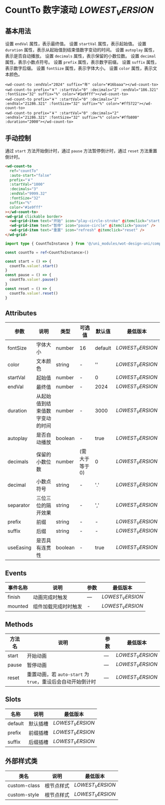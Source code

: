 <frame/>

# CountTo 数字滚动<el-tag text style="vertical-align: middle;margin-left:8px;" effect="plain">$LOWEST_VERSION$</el-tag>

## 基本用法

设置 `endVal` 属性，表示最终值。
设置 `startVal` 属性，表示起始值。
设置 `duration` 属性，表示从起始值到结束值数字变动的时间。
设置 `autoplay` 属性，表示是否自动播放。
设置 `decimals` 属性，表示保留的小数位数。
设置 `decimal` 属性，表示小数点符号。
设置 `prefix` 属性，表示数字前缀。
设置 `suffix` 属性，表示数字后缀。
设置 `fontSize` 属性，表示字体大小。
设置 `color` 属性，表示文本颜色。

```vue
<wd-count-to :endVal="2024" suffix="年" color="#16baaa"></wd-count-to>
<wd-count-to prefix="￥" :startVal="0" :decimals="2" :endVal="186.321" :fontSize="32" suffix="%" color="#1e9fff"></wd-count-to>
<wd-count-to prefix="￥" :startVal="0" :decimals="2" :endVal="21286.321" :fontSize="32" suffix="%" color="#ff5722"></wd-count-to>
<wd-count-to prefix="￥" :startVal="0" :decimals="2" :endVal="21286.321" :fontSize="32" suffix="%" color="#ffb800" :duration="2000"></wd-count-to>
```

## 手动控制

通过 `start` 方法开始倒计时，通过 `pause` 方法暂停倒计时，通过 `reset` 方法重置倒计时。

```html
<wd-count-to
  ref="countTo"
  :auto-start="false"
  prefix="￥"
  :startVal="1000"
  :decimals="3"
  :endVal="9999.32"
  :fontSize="32"
  suffix="%"
  color="#1e9fff"
></wd-count-to>
<wd-grid clickable border>
  <wd-grid-item text="开始" icon="play-circle-stroke" @itemclick="start" />
  <wd-grid-item text="暂停" icon="pause-circle" @itemclick="pause" />
  <wd-grid-item text="重置" icon="refresh" @itemclick="reset" />
</wd-grid>
```

```ts
import type { CountToInstance } from '@/uni_modules/wot-design-uni/components/wd-count-to/types'

const countTo = ref<CountToInstance>()

const start = () => {
  countTo.value!.start()
}
const pause = () => {
  countTo.value!.pause()
}
const reset = () => {
  countTo.value!.reset()
}
```

## Attributes

| 参数      | 说明                           | 类型    | 可选值         | 默认值  | 最低版本         |
| --------- | ------------------------------ | ------- | -------------- | ------- | ---------------- |
| fontSize  | 字体大小                       | number  | 16             | default | $LOWEST_VERSION$ |
| color     | 文本颜色                       | string  | -              | ''      | $LOWEST_VERSION$ |
| startVal  | 起始值                         | number  | -              | 0       | $LOWEST_VERSION$ |
| endVal    | 最终值                         | number  | -              | 2024    | $LOWEST_VERSION$ |
| duration  | 从起始值到结束值数字变动的时间 | number  | -              | 3000    | $LOWEST_VERSION$ |
| autoplay  | 是否自动播放                   | boolean | -              | true    | $LOWEST_VERSION$ |
| decimals  | 保留的小数位数                 | number  | (需大于等于 0) | 0       | $LOWEST_VERSION$ |
| decimal   | 小数点符号                     | string  | -              | '.'     | $LOWEST_VERSION$ |
| separator | 三位三位的隔开效果             | string  | -              | ','     | $LOWEST_VERSION$ |
| prefix    | 前缀                           | string  | -              | -       | $LOWEST_VERSION$ |
| suffix    | 后缀                           | string  | -              | -       | $LOWEST_VERSION$ |
| useEasing | 是否具有连贯性                 | boolean | -              | true    | $LOWEST_VERSION$ |

## Events

| 事件名称 | 说明                 | 参数 | 最低版本         |
| -------- | -------------------- | ---- | ---------------- |
| finish   | 动画完成时触发       | —    | $LOWEST_VERSION$ |
| mounted  | 组件加载完成时时触发 | -    | $LOWEST_VERSION$ |

## Methods

| 方法名 | 说明                                                        | 参数 | 最低版本         |
| ------ | ----------------------------------------------------------- | ---- | ---------------- |
| start  | 开始动画                                                    | —    | $LOWEST_VERSION$ |
| pause  | 暂停动画                                                    | —    | $LOWEST_VERSION$ |
| reset  | 重置动画，若 `auto-start` 为 `true`，重设后会自动开始倒计时 | —    | $LOWEST_VERSION$ |

## Slots

| 名称 | 说明     | 最低版本 |
| ---- | -------- | -------- |
| default    | 默认插槽 | $LOWEST_VERSION$   |
| prefix    | 前缀插槽 | $LOWEST_VERSION$   |
| suffix    | 后缀插槽 | $LOWEST_VERSION$   |

## 外部样式类

| 类名         | 说明       | 最低版本         |
| ------------ | ---------- | ---------------- |
| custom-class | 根节点样式 | $LOWEST_VERSION$ |
| custom-style | 根节点样式 | $LOWEST_VERSION$ |
